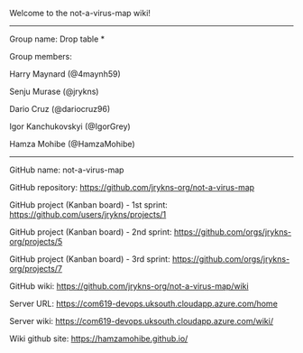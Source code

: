 Welcome to the not-a-virus-map wiki!

---

Group name: Drop table \*

Group members:

Harry Maynard (@4maynh59)

Senju Murase (@jrykns)

Dario Cruz (@dariocruz96)

Igor Kanchukovskyi (@IgorGrey)

Hamza Mohibe (@HamzaMohibe)

---

GitHub name: not-a-virus-map

GitHub repository: https://github.com/jrykns-org/not-a-virus-map

GitHub project (Kanban board) - 1st sprint: https://github.com/users/jrykns/projects/1

GitHub project (Kanban board) - 2nd sprint: https://github.com/orgs/jrykns-org/projects/5

GitHub project (Kanban board) - 3rd sprint: https://github.com/orgs/jrykns-org/projects/7

GitHub wiki: https://github.com/jrykns-org/not-a-virus-map/wiki

Server URL: https://com619-devops.uksouth.cloudapp.azure.com/home

Server wiki: https://com619-devops.uksouth.cloudapp.azure.com/wiki/

Wiki github site: https://hamzamohibe.github.io/
